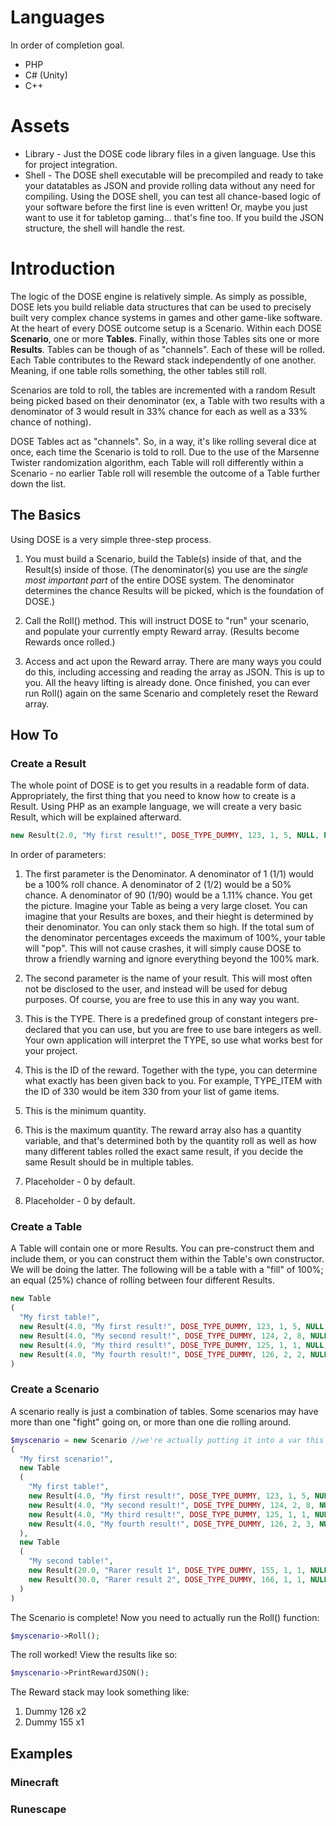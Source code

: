 # Languages

In order of completion goal.

* PHP
* C# (Unity)
* C++

# Assets

* Library - Just the DOSE code library files in a given language. Use this for project integration.
* Shell - The DOSE shell executable will be precompiled and ready to take your datatables as JSON and provide rolling data without any need for compiling. Using the DOSE shell, you can test all chance-based logic of your software before the first line is even written! Or, maybe you just want to use it for tabletop gaming... that's fine too. If you build the JSON structure, the shell will handle the rest.

# Introduction

The logic of the DOSE engine is relatively simple. As simply as possible, DOSE lets you build reliable data structures that can be used to precisely built very complex chance systems in games and other game-like software. At the heart of every DOSE outcome setup is a Scenario. Within each DOSE **Scenario**, one or more **Tables**. Finally, within those Tables sits one or more **Results**. Tables can be though of as "channels". Each of these will be rolled. Each Table contributes to the Reward stack independently of one another. Meaning, if one table rolls something, the other tables still roll.

Scenarios are told to roll, the tables are incremented with a random Result being picked based on their denominator (ex, a Table with two results with a denominator of 3 would result in 33% chance for each as well as a 33% chance of nothing).

DOSE Tables act as "channels". So, in a way, it's like rolling several dice at once, each time the Scenario is told to roll. Due to the use of the Marsenne Twister randomization algorithm, each Table will roll differently within a Scenario - no earlier Table roll will resemble the outcome of a Table further down the list.

## The Basics

Using DOSE is a very simple three-step process.

1. You must build a Scenario, build the Table(s) inside of that, and the Result(s) inside of those. (The denominator(s) you use are the *single most important part* of the entire DOSE system. The denominator determines the chance Results will be picked, which is the foundation of DOSE.)

2. Call the Roll() method. This will instruct DOSE to "run" your scenario, and populate your currently empty Reward array. (Results become Rewards once rolled.)

3. Access and act upon the Reward array. There are many ways you could do this, including accessing and reading the array as JSON. This is up to you. All the heavy lifting is already done. Once finished, you can ever run Roll() again on the same Scenario and completely reset the Reward array.

## How To

### Create a Result
The whole point of DOSE is to get you results in a readable form of data. Appropriately, the first thing that you need to know how to create is a Result. Using PHP as an example language, we will create a very basic Result, which will be explained afterward.


```php
new Result(2.0, "My first result!", DOSE_TYPE_DUMMY, 123, 1, 5, NULL, NULL)
```

In order of parameters:

1. The first parameter is the Denominator. A denominator of 1 (1/1) would be a 100% roll chance. A denominator of 2 (1/2) would be a 50% chance. A denominator of 90 (1/90) would be a 1.11% chance. You get the picture. Imagine your Table as being a very large closet. You can imagine that your Results are boxes, and their hieght is determined by their denominator. You can only stack them so high. If the total sum of the denominator percentages exceeds the maximum of 100%, your table will "pop". This will not cause crashes, it will simply cause DOSE to throw a friendly warning and ignore everything beyond the 100% mark.

2. The second parameter is the name of your result. This will most often not be disclosed to the user, and instead will be used for debug purposes. Of course, you are free to use this in any way you want.

3. This is the TYPE. There is a predefined group of constant integers pre-declared that you can use, but you are free to use bare integers as well. Your own application will interpret the TYPE, so use what works best for your project.

4. This is the ID of the reward. Together with the type, you can determine what exactly has been given back to you. For example, TYPE_ITEM with the ID of 330 would be item 330 from your list of game items.

5. This is the minimum quantity.

6. This is the maximum quantity. The reward array also has a quantity variable, and that's determined both by the quantity roll as well as how many different tables rolled the exact same result, if you decide the same Result should be in multiple tables.

7. Placeholder - 0 by default.

8. Placeholder - 0 by default.

### Create a Table

A Table will contain one or more Results. You  can pre-construct them and include them, or you can construct them within the Table's own constructor. We will be doing the latter. The following will be a table with a "fill" of 100%; an equal (25%) chance of rolling between four different Results.

```php
new Table
(
  "My first table!",
  new Result(4.0, "My first result!", DOSE_TYPE_DUMMY, 123, 1, 5, NULL, NULL), //25% chance to get 1 to 5 of dummy #123
  new Result(4.0, "My second result!", DOSE_TYPE_DUMMY, 124, 2, 8, NULL, NULL), //25% chance to get 2 to 8 of dummy #124
  new Result(4.0, "My third result!", DOSE_TYPE_DUMMY, 125, 1, 1, NULL, NULL), //etc...
  new Result(4.0, "My fourth result!", DOSE_TYPE_DUMMY, 126, 2, 2, NULL, NULL)
)
```

### Create a Scenario

A scenario really is just a combination of tables. Some scenarios may have more than one "fight" going on, or more than one die rolling around.


```php
$myscenario = new Scenario //we're actually putting it into a var this time
(
  "My first scenario!",
  new Table
  (
    "My first table!",
    new Result(4.0, "My first result!", DOSE_TYPE_DUMMY, 123, 1, 5, NULL, NULL), //25% chance to get 1 to 5 of dummy #123
    new Result(4.0, "My second result!", DOSE_TYPE_DUMMY, 124, 2, 8, NULL, NULL), //25% chance to get 2 to 8 of dummy #124
    new Result(4.0, "My third result!", DOSE_TYPE_DUMMY, 125, 1, 1, NULL, NULL), //etc...
    new Result(4.0, "My fourth result!", DOSE_TYPE_DUMMY, 126, 2, 3, NULL, NULL)
  ),
  new Table
  (
    "My second table!",
    new Result(20.0, "Rarer result 1", DOSE_TYPE_DUMMY, 155, 1, 1, NULL, NULL), //5%
    new Result(30.0, "Rarer result 2", DOSE_TYPE_DUMMY, 166, 1, 1, NULL, NULL) //3.33%
  )
)
```

The Scenario is complete! Now you need to actually run the Roll() function:

```php
$myscenario->Roll();
```

The roll worked! View the results like so:

```php
$myscenario->PrintRewardJSON();
```

The Reward stack may look something like:

1. Dummy 126 x2
2. Dummy 155 x1


## Examples

### Minecraft


### Runescape
